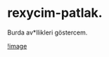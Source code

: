 # rexycim-patlak.
Burda av*llikleri göstercem.

[!image](https://media.discordapp.net/attachments/1215320706313887774/1229491456054661181/Screenshot_20240415-205702.jpg?ex=662fe025&is=661d6b25&hm=712bd9690898a975438ad9f9ea34676fbceb8b0472ec9ebe9b2f7e6cb218272b&)
